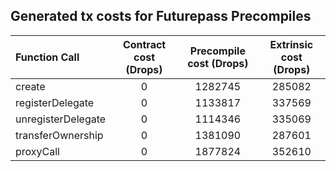 ## Generated tx costs for Futurepass Precompiles

| Function Call      | Contract cost (Drops) | Precompile cost (Drops) | Extrinsic cost (Drops) |
| :----------------- | :-------------------: | :---------------------: | :--------------------: |
| create             |           0           |         1282745         |         285082         |
| registerDelegate   |           0           |         1133817         |         337569         |
| unregisterDelegate |           0           |         1114346         |         335069         |
| transferOwnership  |           0           |         1381090         |         287601         |
| proxyCall          |           0           |         1877824         |         352610         |
